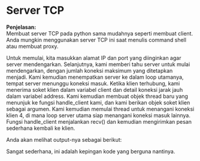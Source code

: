 # Server TCP

**Penjelasan:**    
Membuat server TCP pada python sama mudahnya seperti membuat client. Anda mungkin menggunakan server TCP ini saat menulis command shell atau membuat proxy.

Untuk memulai, kita masukkan alamat IP dan port yang diinginkan agar server mendengarkan. Selanjutnya, kami memberi tahu server untuk mulai mendengarkan, dengan jumlah koneksi maksimum yang ditetapkan menjadi. Kami kemudian menempatkan server ke dalam loop utamanya, tempat server menunggu koneksi masuk. Ketika klien terhubung, kami menerima soket klien dalam variabel client dan detail koneksi jarak jauh dalam variabel address. Kami kemudian membuat objek thread baru yang menunjuk ke fungsi handle_client kami, dan kami berikan objek soket klien sebagai argumen. Kami kemudian memulai thread untuk menangani koneksi klien 4, di mana loop server utama siap menangani koneksi masuk lainnya. Fungsi handle_client menjalankan recv() dan kemudian mengirimkan pesan sederhana kembali ke klien.

Anda akan melihat output-nya sebagai berikut:

Sangat sederhana, ini adalah kepingan kode yang berguna nantinya.